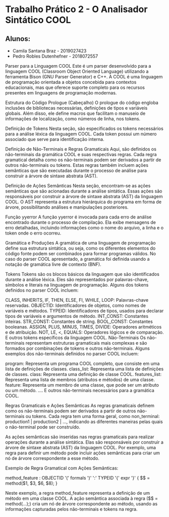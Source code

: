 # Trabalho Prático 2 - O Analisador Sintático COOL

## Alunos:

- Camila Santana Braz - 2019027423
- Pedro Robles Dutenhefner - 2018072557

Parser para a Linguagem COOL
Este é um parser desenvolvido para a linguagem COOL (Classroom Object Oriented Language) utilizando a ferramenta Bison (GNU Parser Generator) e C++. A COOL é uma linguagem de programação orientada a objetos concebida para contextos educacionais, mas que oferece suporte completo para os recursos presentes em linguagens de programação modernas.

Estrutura do Código
Prologue (Cabeçalho)
O prologue do código engloba inclusões de bibliotecas necessárias, definições de tipos e variáveis globais. Além disso, ele define macros que facilitam o manuseio de informações de localização, como números de linha, nos tokens.

Definição de Tokens
Nesta seção, são especificados os tokens necessários para a análise léxica da linguagem COOL. Cada token possui um número associado que serve para identificação interna.

Definição de Não-Terminais e Regras Gramaticais
Aqui, são definidos os não-terminais da gramática COOL e suas respectivas regras. Cada regra gramatical detalha como os não-terminais podem ser derivados a partir de outros não-terminais ou tokens. Estas regras também incluem ações semânticas que são executadas durante o processo de análise para construir a árvore de sintaxe abstrata (AST).

Definição de Ações Semânticas
Nesta seção, encontram-se as ações semânticas que são acionadas durante a análise sintática. Essas ações são responsáveis por construir a árvore de sintaxe abstrata (AST) da linguagem COOL. O AST representa a estrutura hierárquica do programa em forma de árvore, possibilitando análises e manipulações posteriores.

Função yyerror
A função yyerror é invocada para cada erro de análise encontrado durante o processo de compilação. Ela exibe mensagens de erro detalhadas, incluindo informações como o nome do arquivo, a linha e o token onde o erro ocorreu.

Gramática e Produções
A gramática de uma linguagem de programação define sua estrutura sintática, ou seja, como os diferentes elementos do código fonte podem ser combinados para formar programas válidos. No caso do parser COOL apresentado, a gramática foi definida usando a notação de gramática livre de contexto (BNF).

Tokens
Tokens são os blocos básicos da linguagem que são identificados durante a análise léxica. Eles são representados por palavras-chave, símbolos e literais na linguagem de programação. Alguns dos tokens definidos no parser COOL incluem:

CLASS, INHERITS, IF, THEN, ELSE, FI, WHILE, LOOP: Palavras-chave reservadas.
OBJECTID: Identificadores de objetos, como nomes de variáveis e métodos.
TYPEID: Identificadores de tipos, usados para declarar tipos de variáveis e argumentos de método.
INT_CONST: Constantes inteiras.
STR_CONST: Constantes de string.
BOOL_CONST: Constantes booleanas.
ASSIGN, PLUS, MINUS, TIMES, DIVIDE: Operadores aritméticos e de atribuição.
NOT, LE, <, EQUALS: Operadores lógicos e de comparação.
E outros tokens específicos da linguagem COOL.
Não-Terminais
Os não-terminais representam estruturas gramaticais mais complexas e são formados por combinações de tokens e outros não-terminais. Alguns exemplos dos não-terminais definidos no parser COOL incluem:

program: Representa um programa COOL completo, que consiste em uma lista de definições de classes.
class_list: Representa uma lista de definições de classes.
class: Representa uma definição de classe COOL.
features_list: Representa uma lista de membros (atributos e métodos) de uma classe.
feature: Representa um membro de uma classe, que pode ser um atributo ou um método.
....
E outros não-terminais necessários para a gramática COOL.

Regras Gramaticais e Ações Semânticas
As regras gramaticais definem como os não-terminais podem ser derivados a partir de outros não-terminais ou tokens. Cada regra tem uma forma geral, como non_terminal: production1 | production2 | ..., indicando as diferentes maneiras pelas quais o não-terminal pode ser construído.

As ações semânticas são inseridas nas regras gramaticais para realizar operações durante a análise sintática. Elas são responsáveis por construir a árvore de sintaxe abstrata (AST) da linguagem COOL. Por exemplo, uma regra para definir um método pode incluir ações semânticas para criar um nó de árvore correspondente a esse método.

Exemplo de Regra Gramatical com Ações Semânticas:

method_feature : OBJECTID '(' formals ')' ':' TYPEID '{' expr '}' {
                  $$ = method($1, $3, $6, $8);
                }

Neste exemplo, a regra method_feature representa a definição de um método em uma classe COOL. A ação semântica associada à regra ($$ = method(...);) cria um nó de árvore correspondente ao método, usando as informações capturadas pelos não-terminais e tokens na regra.
